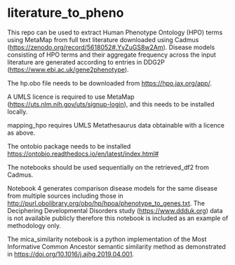 # literature_to_pheno

This repo can be used to extract Human Phenotype Ontology (HPO) terms using MetaMap from full text literature downloaded using Cadmus (https://zenodo.org/record/5618052#.YvZuGS8w2Am). Disease models consisting of HPO terms and their aggregate frequency across the input literature are generated according to entries in DDG2P (https://www.ebi.ac.uk/gene2phenotype).

The hp.obo file needs to be downloaded from https://hpo.jax.org/app/. 

A UMLS licence is required to use MetaMap (https://uts.nlm.nih.gov/uts/signup-login), and this needs to be installed locally. 

mapping_hpo requires UMLS Metathesaurus data obtainable with a licence as above. 

The ontobio package needs to be installed https://ontobio.readthedocs.io/en/latest/index.html#

The notebooks should be used sequentially on the retrieved_df2 from Cadmus. 

Notebook 4 generates comparison disease models for the same disease from multiple sources including those in http://purl.obolibrary.org/obo/hp/hpoa/phenotype_to_genes.txt. The Deciphering Developmental Disorders study (https://www.ddduk.org) data is not available publicly therefore this notebook is included as an example of methodology only. 

The mica_similarity notebook is a python implementation of the Most Informative Common Ancestor semantic similarity method as demonstrated in https://doi.org/10.1016/j.ajhg.2019.04.001. 

